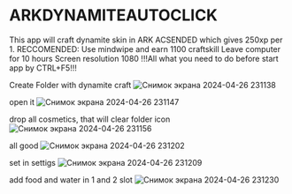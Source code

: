 # ARKDYNAMITEAUTOCLICK

This app will craft dynamite skin in ARK ACSENDED which gives 250xp per 1. 
RECCOMENDED: Use mindwipe and earn 1100 craftskill
             Leave computer for 10 hours
             Screen resolution 1080
!!!All what you need to do before start app by CTRL+F5!!!



Create Folder with dynamite craft
![Снимок экрана 2024-04-26 231138](https://github.com/Daniils12334/ARKDYNAMITEAUTOCLICK/assets/150222525/61b550c8-9959-492c-ba90-bcc69f6150d1)

open it
![Снимок экрана 2024-04-26 231147](https://github.com/Daniils12334/ARKDYNAMITEAUTOCLICK/assets/150222525/9952940b-b73f-48f2-b0d3-c377f7014fc4)

drop all cosmetics, that will clear folder icon
![Снимок экрана 2024-04-26 231156](https://github.com/Daniils12334/ARKDYNAMITEAUTOCLICK/assets/150222525/a08a22c6-f8ee-411c-9e01-cc8236aea56c)

all good
![Снимок экрана 2024-04-26 231202](https://github.com/Daniils12334/ARKDYNAMITEAUTOCLICK/assets/150222525/94134e1d-c863-4663-9ebd-3e5e88dd86a8)

set in settigs
![Снимок экрана 2024-04-26 231209](https://github.com/Daniils12334/ARKDYNAMITEAUTOCLICK/assets/150222525/38d791fa-ca0f-4e45-b779-866737ef7ea5)

add food and water in 1 and 2 slot
![Снимок экрана 2024-04-26 231230](https://github.com/Daniils12334/ARKDYNAMITEAUTOCLICK/assets/150222525/cf454ecb-2e9b-4a37-b211-201ee550c569)
